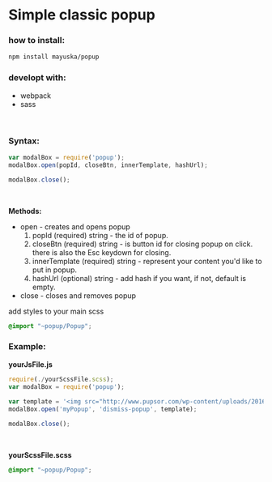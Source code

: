 # Simple classic popup

### how to install:

```bash
npm install mayuska/popup
```


### developt with:
 - webpack
 - sass
 

<br/>


### Syntax:
```javascript
var modalBox = require('popup');
modalBox.open(popId, closeBtn, innerTemplate, hashUrl);

modalBox.close();
```
<br/>

**Methods:**
- open - creates and opens popup
    1. popId (required) string - the id of popup.
    2. closeBtn (required) string - is button id for closing popup on click. there is also the Esc keydown for closing.
    3. innerTemplate (required) string - represent your content you'd like to put in popup.
    4. hashUrl (optional) string - add hash if you want, if not, default is empty.
- close - closes and removes popup

add styles to your main scss
```SCSS
@import "~popup/Popup";
```

### Example:

**yourJsFile.js**

```javascript
require(./yourScssFile.scss);
var modalBox = require('popup');
 
var template = '<img src="http://www.pupsor.com/wp-content/uploads/2016/03/cute-small-puppies.jpg">';
modalBox.open('myPopup', 'dismiss-popup', template);

modalBox.close();
```
<br/>

**yourScssFile.scss**

```SCSS
@import "~popup/Popup";
```